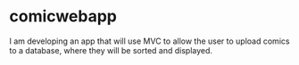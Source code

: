 # comicwebapp
I am developing an app that will use MVC to allow the user to upload comics to a database, where they will be sorted and displayed.
